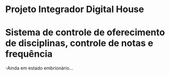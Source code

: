 # Projeto Integrador Digital House

# Sistema de controle de oferecimento de disciplinas, controle de notas e frequência

  -Ainda em estado embrionário...
